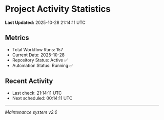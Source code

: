 # Project Activity Statistics

**Last Updated:** 2025-10-28 21:14:11 UTC

## Metrics
- Total Workflow Runs: 157
- Current Date: 2025-10-28
- Repository Status: Active ✅
- Automation Status: Running ✅

## Recent Activity
- Last check: 21:14:11 UTC
- Next scheduled: 00:14:11 UTC

---
*Maintenance system v2.0*
